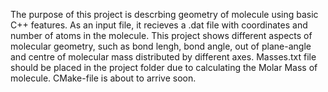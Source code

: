 The purpose of this project is descrbing geometry of molecule using basic C++ features.
As an input file, it recieves a .dat file with coordinates and number of atoms in the molecule. 
This project shows different aspects of molecular geometry, such as bond lengh, bond angle, out of plane-angle and centre of molecular mass distributed by different axes.
Masses.txt file should be placed in the project folder due to calculating the Molar Mass of molecule.
CMake-file is about to arrive soon.
